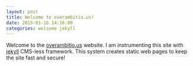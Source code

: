 ```yaml
---
layout: post
title: Welcome to overambitio.us!
date: 2015-01-16 14:16:00
categories: welcome jekyll
---
```

Welcome to the [overambitio.us] website.  I am instrumenting this site with [jekyll] CMS-less framework.  This system creates static web pages to keep the site fast and secure!

[jekyll]: http://jekyllrb.com
[overambitio.us]: http://overambitio.us
